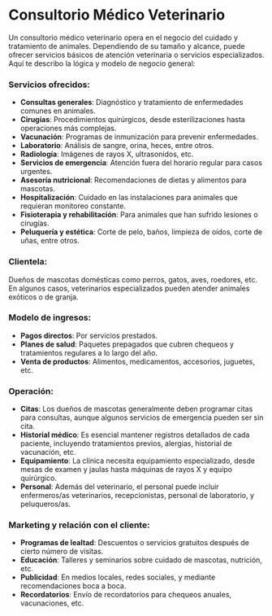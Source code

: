# Consultorio Médico Veterinario

Un consultorio médico veterinario opera en el negocio del cuidado y tratamiento de animales. Dependiendo de su tamaño y alcance, puede ofrecer servicios básicos de atención veterinaria o servicios especializados. Aquí te describo la lógica y modelo de negocio general:

### **Servicios ofrecidos:**

- **Consultas generales**: Diagnóstico y tratamiento de enfermedades comunes en animales.
- **Cirugías**: Procedimientos quirúrgicos, desde esterilizaciones hasta operaciones más complejas.
- **Vacunación**: Programas de inmunización para prevenir enfermedades.
- **Laboratorio**: Análisis de sangre, orina, heces, entre otros.
- **Radiología**: Imágenes de rayos X, ultrasonidos, etc.
- **Servicios de emergencia**: Atención fuera del horario regular para casos urgentes.
- **Asesoría nutricional**: Recomendaciones de dietas y alimentos para mascotas.
- **Hospitalización**: Cuidado en las instalaciones para animales que requieran monitoreo constante.
- **Fisioterapia y rehabilitación**: Para animales que han sufrido lesiones o cirugías.
- **Peluquería y estética**: Corte de pelo, baños, limpieza de oídos, corte de uñas, entre otros.

### **Clientela**:

Dueños de mascotas domésticas como perros, gatos, aves, roedores, etc.
En algunos casos, veterinarios especializados pueden atender animales exóticos o de granja.

### **Modelo de ingresos**:

- **Pagos directos**: Por servicios prestados.
- **Planes de salud**: Paquetes prepagados que cubren chequeos y tratamientos regulares a lo largo del año.
- **Venta de productos**: Alimentos, medicamentos, accesorios, juguetes, etc.

### **Operación**:

- **Citas**: Los dueños de mascotas generalmente deben programar citas para consultas, aunque algunos servicios de emergencia pueden ser sin cita.
- **Historial médico**: Es esencial mantener registros detallados de cada paciente, incluyendo tratamientos previos, alergias, historial de vacunación, etc.
- **Equipamiento**: La clínica necesita equipamiento especializado, desde mesas de examen y jaulas hasta máquinas de rayos X y equipo quirúrgico.
- **Personal**: Además del veterinario, el personal puede incluir enfermeros/as veterinarios, recepcionistas, personal de laboratorio, y peluqueros/as.

### **Marketing y relación con el cliente**:

- **Programas de lealtad**: Descuentos o servicios gratuitos después de cierto número de visitas.
- **Educación**: Talleres y seminarios sobre cuidado de mascotas, nutrición, etc.
- **Publicidad**: En medios locales, redes sociales, y mediante recomendaciones boca a boca.
- **Recordatorios**: Envío de recordatorios para chequeos anuales, vacunaciones, etc.

